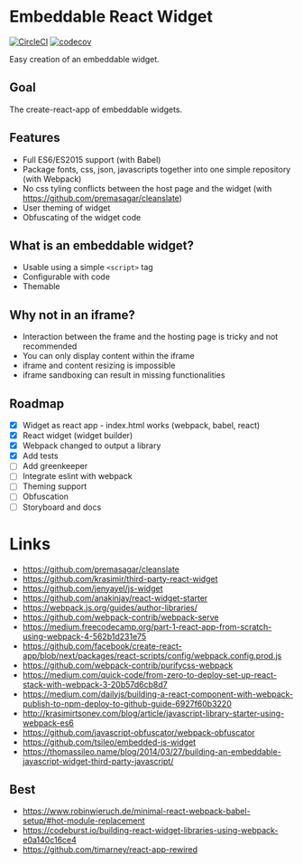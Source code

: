 # Embeddable React Widget

[![CircleCI](https://circleci.com/gh/seriousben/embeddable-react-widget.svg?style=svg)](https://circleci.com/gh/seriousben/embeddable-react-widget)
[![codecov](https://codecov.io/gh/seriousben/embeddable-react-widget/branch/master/graph/badge.svg)](https://codecov.io/gh/seriousben/embeddable-react-widget)

Easy creation of an embeddable widget.

## Goal

The create-react-app of embeddable widgets.

## Features

* Full ES6/ES2015 support (with Babel)
* Package fonts, css, json, javascripts together into one simple repository (with Webpack)
* No css tyling conflicts between the host page and the widget (with https://github.com/premasagar/cleanslate)
* User theming of widget
* Obfuscating of the widget code

## What is an embeddable widget?

* Usable using a simple `<script>` tag
* Configurable with code
* Themable

## Why not in an iframe?

* Interaction between the frame and the hosting page is tricky and not recommended
* You can only display content within the iframe
* iframe and content resizing is impossible
* iframe sandboxing can result in missing functionalities

## Roadmap

- [x] Widget as react app - index.html works (webpack, babel, react)
- [x] React widget (widget builder)
- [x] Webpack changed to output a library
- [x] Add tests
- [ ] Add greenkeeper
- [ ] Integrate eslint with webpack
- [ ] Theming support
- [ ] Obfuscation
- [ ] Storyboard and docs

# Links
* https://github.com/premasagar/cleanslate
* https://github.com/krasimir/third-party-react-widget
* https://github.com/jenyayel/js-widget
* https://github.com/anakinjay/react-widget-starter
* https://webpack.js.org/guides/author-libraries/
* https://github.com/webpack-contrib/webpack-serve
* https://medium.freecodecamp.org/part-1-react-app-from-scratch-using-webpack-4-562b1d231e75
* https://github.com/facebook/create-react-app/blob/next/packages/react-scripts/config/webpack.config.prod.js
* https://github.com/webpack-contrib/purifycss-webpack
* https://medium.com/quick-code/from-zero-to-deploy-set-up-react-stack-with-webpack-3-20b57d6cb8d7
* https://medium.com/dailyjs/building-a-react-component-with-webpack-publish-to-npm-deploy-to-github-guide-6927f60b3220
* http://krasimirtsonev.com/blog/article/javascript-library-starter-using-webpack-es6
* https://github.com/javascript-obfuscator/webpack-obfuscator
* https://github.com/tsileo/embedded-js-widget
* https://thomassileo.name/blog/2014/03/27/building-an-embeddable-javascript-widget-third-party-javascript/

## Best
* https://www.robinwieruch.de/minimal-react-webpack-babel-setup/#hot-module-replacement
* https://codeburst.io/building-react-widget-libraries-using-webpack-e0a140c16ce4
* https://github.com/timarney/react-app-rewired
